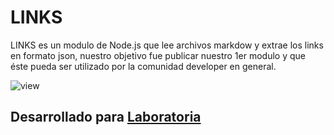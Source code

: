 #  LINKS

LINKS es un modulo de Node.js que lee archivos markdow y extrae los links en formato json, nuestro objetivo fue publicar nuestro 1er modulo y que éste pueda ser utilizado por la comunidad developer en general.


![view](https://user-images.githubusercontent.com/32303250/38159356-6a2497cc-346c-11e8-9737-0a770da281e0.png)



 ## Desarrollado para [Laboratoria](http://laboratoria.la)
